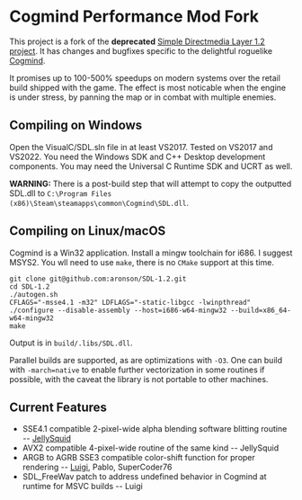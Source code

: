 Cogmind Performance Mod Fork
==
This project is a fork of the **deprecated** [Simple Directmedia Layer 1.2 project](https://github.com/libsdl-org/SDL-1.2). It has changes and bugfixes specific to the delightful roguelike [Cogmind](https://gridsagegames.com/cogmind/).

It promises up to 100-500% speedups on modern systems over the retail build shipped with the game. The effect is most noticable when the engine is under stress, by panning the map or in combat with multiple enemies.

Compiling on Windows
--
Open the VisualC/SDL.sln file in at least VS2017. Tested on VS2017 and VS2022. You need the Windows SDK and C++ Desktop development components. You may need the Universal C Runtime SDK and UCRT as well.

**WARNING:** There is a post-build step that will attempt to copy the outputted SDL.dll to `C:\Program Files (x86)\Steam\steamapps\common\Cogmind\SDL.dll`.

Compiling on Linux/macOS
--

Cogmind is a Win32 application. Install a mingw toolchain for i686. I suggest MSYS2. You wll need to use `make`, there is no `CMake` support at this time.
```
git clone git@github.com:aronson/SDL-1.2.git
cd SDL-1.2
./autogen.sh
CFLAGS="-msse4.1 -m32" LDFLAGS="-static-libgcc -lwinpthread" ./configure --disable-assembly --host=i686-w64-mingw32 --build=x86_64-w64-mingw32
make
```

Output is in `build/.libs/SDL.dll`.

Parallel builds are supported, as are optimizations with `-O3`. One can build with `-march=native` to enable further vectorization in some routines if possible, with the caveat the library is not portable to other machines.

Current Features
--
- SSE4.1 compatible 2-pixel-wide alpha blending software blitting routine -- [JellySquid](https://github.com/jellysquid3)
- AVX2 compatible 4-pixel-wide routine of the same kind -- JellySquid
- ARGB to AGRB SSE3 compatible color-shift function for proper rendering -- [Luigi](https://github.com/aronson/), Pablo, SuperCoder76
- SDL_FreeWav patch to address undefined behavior in Cogmind at runtime for MSVC builds -- Luigi

